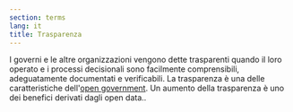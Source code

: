 ```yaml
---
section: terms
lang: it
title: Trasparenza
---
```

I governi e le altre organizzazioni vengono dette trasparenti quando il loro operato e i processi decisionali sono facilmente comprensibili, adeguatamente documentati e verificabili. La trasparenza è una delle caratteristiche dell'[open government](../open-government/). Un aumento della trasparenza è uno dei benefici derivati dagli open data..
